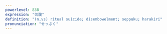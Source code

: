 ```yaml
---
powerlevel: 838
expression: "切腹"
definition: "(n,vs) ritual suicide; disembowelment; seppuku; harakiri"
pronunciation: "せっぷく"
---
```

